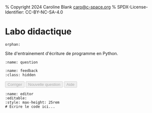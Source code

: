% Copyright 2024 Caroline Blank <caro@c-space.org>
% SPDX-License-Identifier: CC-BY-NC-SA-4.0

# Labo didactique

```{metadata}
orphan:
```

<style>
#question pre,
#feedback pre {
    white-space: pre-wrap;
}
</style>

<script type="module">
import {bearerAuthorization, domLoaded, fetchJson, text, toBase64} from '../_static/tdoc/core.js';
import {decryptSecret, pageKey, random} from '../_static/tdoc/crypto.js';
import {findEditor} from '../_static/tdoc/editor.js';

// Créé la clé des secrets pour les APIs.
const key = await pageKey('key', 'nMHqoWnA0tvA');

// Décrypte les informations d'identification pour l'API de logging.
const storeUrl = tdoc.store_url || `${location.origin}/*store`;
const storeToken = await decryptSecret(key, {
    iv: 'vgVd4UDZlHfcA99C',
    data: 'iZm48UGgU0I/H3tP4W4ytR1SGZQ0RDGv+mNdPCAAqZGRc2mK8/DEVttoAZ9f3mEo',
});
const session = await toBase64(await random(18));

// Décrypte les informations d'identification pour l'API de chat.
const completionsURL =
    "https://im-api.proxy.c-space.net/1/ai/782/openai/chat/completions";
const compToken = await decryptSecret(key, {
    iv: 'WhVOIKndPgFcQp8x',
    data: 'cB2+NNx58sdf5faBu+65lYUit6U2HDWA9Tt110nr+NsHxCc/T9Ael+FrE1qmylZQfB' +
          'isbrRRQg46vAZL76Rk0cGAdWM43A82YImq59xOk5el2EMsRi2VIyVXOswoJbNQ',
});

let conversationId = 0;
const conversation = {
    'model': 'llama3',
    'messages': [],
};

function logConversation(data) {
    return fetchJson(`${storeUrl}/log`, {
        headers: bearerAuthorization(storeToken),
        body: {
            'time': Date.now(), 'location': location.href, 'session': session,
            'data': {
                'id': conversationId,
                'conversation': structuredClone(conversation),
                ...data,
            },
        },
    });
}

// Ajoute une question à la conversation.
async function ask(prompt) {
    conversation['messages'].push({'content': prompt, 'role': 'user'});
    try {
        const resp = await fetchJson(completionsURL, {
            headers: bearerAuthorization(compToken),
            body: conversation,
        });
        const msg = resp['choices'][0]['message'];
        conversation['messages'].push(msg);
        logConversation({'type': 'response'});
        return msg['content'];
    } catch (e) {
        logConversation({'type': 'error', 'error': e.toString()});
        throw e;
    }
}

let level = 0;
const examples = [
    [`\
Écrire le programme python qui correspond à l'algorithme suivant:
La longueur vaut 10. La largeur vaut 5. Calculer et afficher l'aire du
rectangle
`,`Utiliser des variables et la fonction print.`],
    [`\
Écrire le programme python qui correspond à l'algorithme suivant:
Demander l'âge à l'utilisateur.
S'il a plus de 18 ans, afficher qu'il est majeur, sinon afficher qu'il est
mineur.
`, `Il ne doit contenir qu'un if et un else.`],
    [`\
Écrire le programme python qui correspond à l'algorithme suivant:
Demander l'âge à l'utilisateur.
S'il a moins de 16, afficher qu'il n'a pas le droit de boire d'alcool.
S'il a 16 ans et moins de 18 ans, afficher qu'il a le droit de boire du vin et
de la bière.
Sinon afficher qu'il a le droit de boire de l'alcool.
`, `Il doit contenir un elif.`],
    [`\
Écrire le programme python qui correspond à l'algorithme suivant:
Initialiser une variable compte_a_rebours à 10.
Tant que compte_a_rebours est plus grand que 0, afficher la valeur de
compte_a_rebours.
Soustraire 1 à compte_a_rebours.
Afficher 'BOOM'.
`, `Utiliser une boucle while.`],
        [`\
Écrire le programme python qui correspond à l'algorithme suivant:
Afficher les nombres de 1 à 50.
`, `Utiliser for i in range(n) avec un seul paramètre. Ne pas demander \
d'afficher des lettres.`]
];

await domLoaded;

const question = document.querySelector('#question pre');
const feedback = document.querySelector('#feedback');

const correct = document.querySelector('#correct');
const newQuestion = document.querySelector('#newQuestion');
const help = document.querySelector('#help');

// Exécute une fonction en bloquant les boutons.
async function blocking(fn) {
    correct.disabled = newQuestion.disabled = help.disabled = true;
    try {
        return await fn();
    } finally {
        correct.disabled = newQuestion.disabled = help.disabled = false;
    }
}

// Génère une nouvelle question.
async function generateQuestion() {
    question.replaceChildren(text("Génération d'une nouvelle question..."));
    const [ex, constraint] = examples[level];
    const q = await ask(`\
Génère un autre exercice du même genre que l'exemple suivant sans mentionner \
la condition dans l'énoncé, mais sois créatif ou pas.

${ex}

Cet exercice doit suivre la condition suivante: ${constraint}
Ne pas résoudre l'exemple et transmettre juste l'énoncé de l'exercice sans autre
commentaire.`);
    feedback.classList.add('hidden');
    question.replaceChildren(text(q));
}

correct.addEventListener('click', async () => {
    await blocking(async () => {
        // Obtient le code de l'utilisateur à partir de l'éditeur.
        const [editor, _] = findEditor(document.querySelector('#editor'));
        const code = editor.state.doc.toString();

        // Demande la correction de la réponse.
        const fb = await ask(`\
Si le code est vide, répondre "Tu n'as pas donné de réponse." \
Sans s'occuper de la gestion des erreurs et des fautes d'orthographe, le code \
contient-il des erreurs de syntaxe, d'exécution ou de logique?

${code}

Si un cas a été traité dans le if ou un elif précédent, il n'a pas besoin \
d'être répété, ce n'est donc pas une erreur.
Dans la boucle for i in range(n), la boucle s'effectue de 0 à (n-1).
S'il y a des erreurs, explique-les, mais ne donne pas la solution, sinon \
renvoie seulement ok et rien d'autre.\
`);
        if (fb === "ok") {
            feedback.querySelector('pre').replaceChildren("Correct!");
            feedback.classList.remove('hidden');
            if (!mistakeMade) {
                level += 1;
                conversation['messages'] = [];
                conversationId += 1;
            }
            if (level >= examples.length) {
                question.replaceChildren(text("Bravo, tu as terminé!"));
                return;
            }
            mistakeMade = false;
            await generateQuestion();
        } else {
            mistakeMade = true;
            feedback.querySelector('pre').replaceChildren(text(fb));
            feedback.classList.remove('hidden');
        }
    });
    if (level >= examples.length) {
        newQuestion.disabled = correct.disabled = help.disabled = true;
    }
});

newQuestion.addEventListener('click', async () => {
    await blocking(async () => {
        feedback.classList.add('hidden');
        await generateQuestion();
    });
});

help.addEventListener('click', async () => {
    await blocking(async () => {
        // Demande la solution de l'exercice.
        const helpResp = await ask(`\
Donne la solution de l'exercice en expliquant comment faire sans mentionner la \
condition.
`);
        feedback.querySelector('pre').replaceChildren(text(helpResp));
        feedback.classList.remove('hidden');

    });
    correct.disabled = true;
});

let mistakeMade = false;

await generateQuestion();
correct.disabled = newQuestion.disabled = help.disabled = false;
</script>

Site d'entrainement d'écriture de programme en Python.

```{code-block} text
:name: question
```

```{code-block} text
:name: feedback
:class: hidden
```

<button id="correct" class="tdoc-button" disabled>Corriger</button>
<button id="newQuestion" class="tdoc-button" disabled>Nouvelle question</button>
<button id="help" class="tdoc-button" disabled>Aide</button>

```{exec} python
:name: editor
:editable:
:style: max-height: 25rem
# Écrire le code ici...
```
